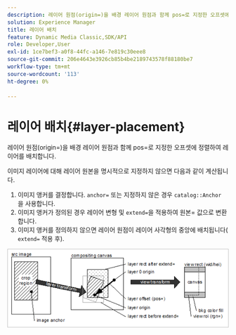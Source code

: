 ```yaml
---
description: 레이어 원점(origin=)을 배경 레이어 원점과 함께 pos=로 지정한 오프셋에 정렬하여 레이어를 배치합니다.
solution: Experience Manager
title: 레이어 배치
feature: Dynamic Media Classic,SDK/API
role: Developer,User
exl-id: 1ce7bef3-a0f8-44fc-a146-7e819c30eee8
source-git-commit: 206e4643e3926cb85b4be2189743578f88180be7
workflow-type: tm+mt
source-wordcount: '113'
ht-degree: 0%

---
```


# 레이어 배치{#layer-placement}

레이어 원점(origin=)을 배경 레이어 원점과 함께 pos=로 지정한 오프셋에 정렬하여 레이어를 배치합니다.

이미지 레이어에 대해 레이어 원본을 명시적으로 지정하지 않으면 다음과 같이 계산됩니다.

1. 이미지 앵커를 결정합니다. `anchor=` 또는 지정하지 않은 경우 `catalog::Anchor` 을 사용합니다.
1. 이미지 앵커가 정의된 경우 레이어 변형 및 `extend=`을 적용하여 원본= 값으로 변환합니다.
1. 이미지 앵커를 정의하지 않으면 레이어 원점이 레이어 사각형의 중앙에 배치됩니다( `extend=` 적용 후).

![](assets/layerplacement.png)
